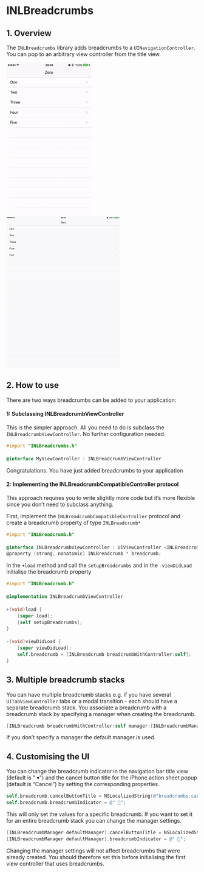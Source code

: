 # INLBreadcrumbs

## 1. Overview
The `INLBreadcrumbs` library adds breadcrumbs to a `UINavigationController`. You can pop to an arbitrary view controller from the title view.

<img src="https://raw.githubusercontent.com/inloop/INLBreadcrumbs/master/Demo/Screenshots/breadcrumbs-iPhone.gif" alt="RVBreadcrumbs iPhone screenshot" height="400" >            <img src="https://raw.githubusercontent.com/inloop/INLBreadcrumbs/master/Demo/Screenshots/breadcrumbs-iPad.gif" alt="RVBreadcrumbs iPad screenshot" height="400" >

## 2. How to use
There are two ways breadcrumbs can be added to your application:

#### 1: Subclassing INLBreadcrumbViewController
This is the simpler approach. All you need to do is subclass the `INLBreadcrumbViewController`. No further configuration needed.
```objective-c
#import "INLBreadcrumbs.h"

@interface MyViewController : INLBreadcrumbViewController
```
Congratulations. You have just added breadcrumbs to your application

#### 2: Implementing the INLBreadcrumbCompatibleController protocol
This approach requires you to write slightly more code but it’s more flexible since you don’t need to subclass anything.

First, implement the `INLBreadcrumbCompatibleController` protocol and create a breadcrumb property of type `INLBreadcrumb*`
```objective-c
#import "INLBreadcrumb.h"

@interface INLBreadcrumbViewController : UIViewController <INLBreadcrumbCompatibleController>
@property (strong, nonatomic) INLBreadcrumb * breadcrumb;
```
In the `+load` method and call the `setupBreadcrumbs` and in the `-viewDidLoad` initialise the breadcrumb property
```objective-c
#import "INLBreadcrumb.h"

@implementation INLBreadcrumbViewController

+(void)load {
	[super load];
	[self setupBreadcrumbs];
}

-(void)viewDidLoad {
	[super viewDidLoad];
	self.breadcrumb = [INLBreadcrumb breadcrumbWithController:self];
}
```

## 3. Multiple breadcrumb stacks
You can have multiple breadcrumb stacks e.g. if you have several `UITabViewController` tabs or a modal transition - each should have a separate breadcrumb stack. You associate a breadcrumb with a breadcrumb stack by specifying a manager when creating the breadcrumb.
```objective-c
[INLBreadcrumb breadcrumbWithController:self manager:[INLBreadcrumbManager managerForKey:@"stackId"]];
```
If you don’t specify a manager the default manager is used.

## 4. Customising the UI
You can change the breadcrumb indicator in the navigation bar title view (default is " ▾") and the cancel button title for the iPhone action sheet popup (default is “Cancel”) by setting the corresponding properties.
```objective-c
self.breadcrumb.cancelButtonTitle = NSLocalizedString(@"breadcrumbs.cancel”, nil);
self.breadcrumb.breadcrumbIndicator = @" 🍞";
```
This will only set the values for a specific breadcrumb. If you want to set it for an entire breadcrumb stack you can change the manager settings.
```objective-c
[INLBreadcrumbManager defaultManager].cancelButtonTitle = NSLocalizedString(@"breadcrumbs.cancel", nil);
[INLBreadcrumbManager defaultManager].breadcrumbIndicator = @" 🍞";
```
Changing the manager settings will not affect breadcrumbs that were already created. You should therefore set this before initialising the first view controller that uses breadcrumbs.
